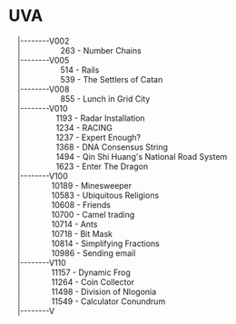 # UVA
&nbsp;&nbsp;&nbsp;&nbsp;|--------V002  
&nbsp;&nbsp;&nbsp;&nbsp;|&nbsp;&nbsp;&nbsp;&nbsp;&nbsp;&nbsp;&nbsp;&nbsp;&nbsp;&nbsp;&nbsp;&nbsp;&nbsp;&nbsp;&nbsp;&nbsp;&nbsp;&nbsp;263 - Number Chains  
&nbsp;&nbsp;&nbsp;&nbsp;|--------V005  
&nbsp;&nbsp;&nbsp;&nbsp;|&nbsp;&nbsp;&nbsp;&nbsp;&nbsp;&nbsp;&nbsp;&nbsp;&nbsp;&nbsp;&nbsp;&nbsp;&nbsp;&nbsp;&nbsp;&nbsp;&nbsp;&nbsp;514 - Rails  
&nbsp;&nbsp;&nbsp;&nbsp;|&nbsp;&nbsp;&nbsp;&nbsp;&nbsp;&nbsp;&nbsp;&nbsp;&nbsp;&nbsp;&nbsp;&nbsp;&nbsp;&nbsp;&nbsp;&nbsp;&nbsp;&nbsp;539 - The Settlers of Catan  
&nbsp;&nbsp;&nbsp;&nbsp;|--------V008  
&nbsp;&nbsp;&nbsp;&nbsp;|&nbsp;&nbsp;&nbsp;&nbsp;&nbsp;&nbsp;&nbsp;&nbsp;&nbsp;&nbsp;&nbsp;&nbsp;&nbsp;&nbsp;&nbsp;&nbsp;&nbsp;&nbsp;855 - Lunch in Grid City  
&nbsp;&nbsp;&nbsp;&nbsp;|--------V010  
&nbsp;&nbsp;&nbsp;&nbsp;|&nbsp;&nbsp;&nbsp;&nbsp;&nbsp;&nbsp;&nbsp;&nbsp;&nbsp;&nbsp;&nbsp;&nbsp;&nbsp;&nbsp;&nbsp;&nbsp;1193 - Radar Installation  
&nbsp;&nbsp;&nbsp;&nbsp;|&nbsp;&nbsp;&nbsp;&nbsp;&nbsp;&nbsp;&nbsp;&nbsp;&nbsp;&nbsp;&nbsp;&nbsp;&nbsp;&nbsp;&nbsp;&nbsp;1234 - RACING  
&nbsp;&nbsp;&nbsp;&nbsp;|&nbsp;&nbsp;&nbsp;&nbsp;&nbsp;&nbsp;&nbsp;&nbsp;&nbsp;&nbsp;&nbsp;&nbsp;&nbsp;&nbsp;&nbsp;&nbsp;1237 - Expert Enough?  
&nbsp;&nbsp;&nbsp;&nbsp;|&nbsp;&nbsp;&nbsp;&nbsp;&nbsp;&nbsp;&nbsp;&nbsp;&nbsp;&nbsp;&nbsp;&nbsp;&nbsp;&nbsp;&nbsp;&nbsp;1368 - DNA Consensus String  
&nbsp;&nbsp;&nbsp;&nbsp;|&nbsp;&nbsp;&nbsp;&nbsp;&nbsp;&nbsp;&nbsp;&nbsp;&nbsp;&nbsp;&nbsp;&nbsp;&nbsp;&nbsp;&nbsp;&nbsp;1494 - Qin Shi Huang's National Road System  
&nbsp;&nbsp;&nbsp;&nbsp;|&nbsp;&nbsp;&nbsp;&nbsp;&nbsp;&nbsp;&nbsp;&nbsp;&nbsp;&nbsp;&nbsp;&nbsp;&nbsp;&nbsp;&nbsp;&nbsp;1623 - Enter The Dragon  
&nbsp;&nbsp;&nbsp;&nbsp;|--------V100  
&nbsp;&nbsp;&nbsp;&nbsp;|&nbsp;&nbsp;&nbsp;&nbsp;&nbsp;&nbsp;&nbsp;&nbsp;&nbsp;&nbsp;&nbsp;&nbsp;&nbsp;&nbsp;10189 - Minesweeper  
&nbsp;&nbsp;&nbsp;&nbsp;|&nbsp;&nbsp;&nbsp;&nbsp;&nbsp;&nbsp;&nbsp;&nbsp;&nbsp;&nbsp;&nbsp;&nbsp;&nbsp;&nbsp;10583 - Ubiquitous Religions  
&nbsp;&nbsp;&nbsp;&nbsp;|&nbsp;&nbsp;&nbsp;&nbsp;&nbsp;&nbsp;&nbsp;&nbsp;&nbsp;&nbsp;&nbsp;&nbsp;&nbsp;&nbsp;10608 - Friends  
&nbsp;&nbsp;&nbsp;&nbsp;|&nbsp;&nbsp;&nbsp;&nbsp;&nbsp;&nbsp;&nbsp;&nbsp;&nbsp;&nbsp;&nbsp;&nbsp;&nbsp;&nbsp;10700 - Camel trading  
&nbsp;&nbsp;&nbsp;&nbsp;|&nbsp;&nbsp;&nbsp;&nbsp;&nbsp;&nbsp;&nbsp;&nbsp;&nbsp;&nbsp;&nbsp;&nbsp;&nbsp;&nbsp;10714 - Ants  
&nbsp;&nbsp;&nbsp;&nbsp;|&nbsp;&nbsp;&nbsp;&nbsp;&nbsp;&nbsp;&nbsp;&nbsp;&nbsp;&nbsp;&nbsp;&nbsp;&nbsp;&nbsp;10718 - Bit Mask  
&nbsp;&nbsp;&nbsp;&nbsp;|&nbsp;&nbsp;&nbsp;&nbsp;&nbsp;&nbsp;&nbsp;&nbsp;&nbsp;&nbsp;&nbsp;&nbsp;&nbsp;&nbsp;10814 - Simplifying Fractions  
&nbsp;&nbsp;&nbsp;&nbsp;|&nbsp;&nbsp;&nbsp;&nbsp;&nbsp;&nbsp;&nbsp;&nbsp;&nbsp;&nbsp;&nbsp;&nbsp;&nbsp;&nbsp;10986 - Sending email  
&nbsp;&nbsp;&nbsp;&nbsp;|--------V110  
&nbsp;&nbsp;&nbsp;&nbsp;|&nbsp;&nbsp;&nbsp;&nbsp;&nbsp;&nbsp;&nbsp;&nbsp;&nbsp;&nbsp;&nbsp;&nbsp;&nbsp;&nbsp;11157 - Dynamic Frog  
&nbsp;&nbsp;&nbsp;&nbsp;|&nbsp;&nbsp;&nbsp;&nbsp;&nbsp;&nbsp;&nbsp;&nbsp;&nbsp;&nbsp;&nbsp;&nbsp;&nbsp;&nbsp;11264 - Coin Collector  
&nbsp;&nbsp;&nbsp;&nbsp;|&nbsp;&nbsp;&nbsp;&nbsp;&nbsp;&nbsp;&nbsp;&nbsp;&nbsp;&nbsp;&nbsp;&nbsp;&nbsp;&nbsp;11498 - Division of Nlogonia  
&nbsp;&nbsp;&nbsp;&nbsp;|&nbsp;&nbsp;&nbsp;&nbsp;&nbsp;&nbsp;&nbsp;&nbsp;&nbsp;&nbsp;&nbsp;&nbsp;&nbsp;&nbsp;11549 - Calculator Conundrum  
&nbsp;&nbsp;&nbsp;&nbsp;|--------V  

